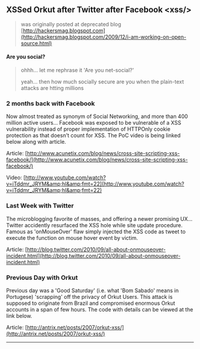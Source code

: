 ## XSSed Orkut after Twitter after Facebook &lt;xss/&gt;

> was originally posted at deprecated blog [http://hackersmag.blogspot.com](http://hackersmag.blogspot.com/2009/12/i-am-working-on-open-source.html)

#### Are you social?

> ohhh... let me rephrase it 'Are you net-social?'
>
> yeah... then how much socially secure are you when the plain-text attacks are htting millions


### 2 months back with Facebook

Now almost treated as synonym of Social Networking, and more than 400 million active users... Facebook was exposed to be vulnerable of a XSS vulnerability instead of proper implementation of HTTPOnly cookie protection as that doesn't count for XSS. The PoC video is being linked below along with article.

Article: [http://www.acunetix.com/blog/news/cross-site-scripting-xss-facebook/](http://www.acunetix.com/blog/news/cross-site-scripting-xss-facebook/)

Video: [http://www.youtube.com/watch?v=iTddmr_JRYM&amp;hl&amp;fmt=22](http://www.youtube.com/watch?v=iTddmr_JRYM&amp;hl&amp;fmt=22)

### Last Week with Twitter

The microblogging favorite of masses, and offering a newer promising UX... Twitter accidently resurfaced the XSS hole while site update procedure. Famous as 'onMouseOver' flaw simply injected the XSS code as tweet to execute the function on mouse hover event by victim.

Article: [http://blog.twitter.com/2010/09/all-about-onmouseover-incident.html](http://blog.twitter.com/2010/09/all-about-onmouseover-incident.html)

### Previous Day with Orkut

Previous day was a 'Good Saturday' (i.e. what 'Bom Sabado' means in Portugese) 'scrapping' off the privacy of Orkut Users. This attack is supposed to originate from Brazil and compromised enormous Orkut accounts in a span of few hours. The code with details can be viewed at the link below.

Article: [http://antrix.net/posts/2007/orkut-xss/](http://antrix.net/posts/2007/orkut-xss/)

---
